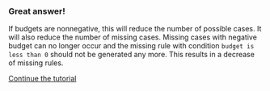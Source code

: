 ### Great answer!

If budgets are nonnegative, this will reduce the number of possible cases. It will also reduce the number of missing cases. Missing cases with negative budget can no longer occur and the missing rule with condition `budget is less than 0` should not be generated any more. This results in a decrease of missing rules.

[Continue the tutorial](../../step3/description.md)



